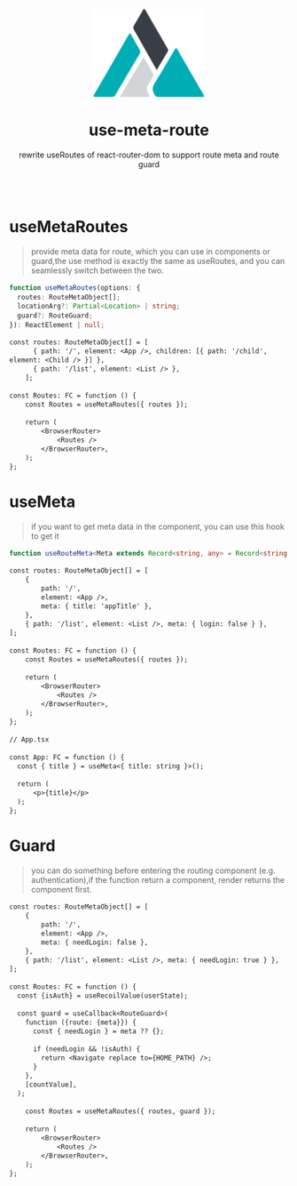 <p align="center">
  <img src="./public/logo.svg" width="200" alt="logo" />
</p>

<h1 align="center">use-meta-route</h1>

<p align="center">rewrite useRoutes of react-router-dom to support route meta and route guard</p>
<br />
<br />

# useMetaRoutes

> provide meta data for route, which you can use in components or guard,the use method is exactly the same as useRoutes,
> and you can seamlessly switch between the two.

```typescript
function useMetaRoutes(options: {
  routes: RouteMetaObject[];
  locationArg?: Partial<Location> | string;
  guard?: RouteGuard;
}): ReactElement | null;
```

```react
const routes: RouteMetaObject[] = [
      { path: '/', element: <App />, children: [{ path: '/child', element: <Child /> }] },
      { path: '/list', element: <List /> },
    ];

const Routes: FC = function () {
    const Routes = useMetaRoutes({ routes });

    return (
        <BrowserRouter>
            <Routes />
        </BrowserRouter>,
    );
};

```

# useMeta

> if you want to get meta data in the component, you can use this hook to get it

```typescript
function useRouteMeta<Meta extends Record<string, any> = Record<string, any>>(): Partial<Meta>;
```

```react
const routes: RouteMetaObject[] = [
    {
        path: '/',
        element: <App />,
        meta: { title: 'appTitle' },
    },
    { path: '/list', element: <List />, meta: { login: false } },
];

const Routes: FC = function () {
    const Routes = useMetaRoutes({ routes });

    return (
        <BrowserRouter>
            <Routes />
        </BrowserRouter>,
    );
};

// App.tsx

const App: FC = function () {
  const { title } = useMeta<{ title: string }>();

  return (
      <p>{title}</p>
  );
};
```

# Guard

> you can do something before entering the routing component (e.g. authentication),if the function return a component,
> render returns the component first.

```react
const routes: RouteMetaObject[] = [
    {
        path: '/',
        element: <App />,
        meta: { needLogin: false },
    },
    { path: '/list', element: <List />, meta: { needLogin: true } },
];

const Routes: FC = function () {
  const {isAuth} = useRecoilValue(userState);

  const guard = useCallback<RouteGuard>(
    function ({route: {meta}}) {
      const { needLogin } = meta ?? {};

      if (needLogin && !isAuth) {
        return <Navigate replace to={HOME_PATH} />;
      }
    },
    [countValue],
  );
      
    const Routes = useMetaRoutes({ routes, guard });

    return (
        <BrowserRouter>
            <Routes />
        </BrowserRouter>,
    );
};
```
